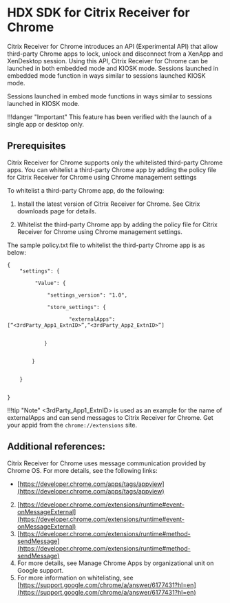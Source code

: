 # HDX SDK for Citrix Receiver for Chrome Citrix Receiver for Chrome introduces an API (Experimental API) that allow third-party Chrome apps to lock, unlock and disconnect from a XenApp and XenDesktop session. Using this API, Citrix Receiver for Chrome can be launched in both embedded mode and KIOSK mode. Sessions launched in embedded mode function  in ways similar to sessions launched KIOSK mode.Sessions launched in embed mode functions in ways similar to sessions launched in KIOSK mode. 

!!!danger "Important"
		 This feature has been verified with the launch of a single app or desktop only.

## Prerequisites 

Citrix Receiver for Chrome supports only the whitelisted third-party Chrome apps. You can whitelist a third-party Chrome app by adding the policy file for Citrix Receiver for Chrome using Chrome management settings
To whitelist a third-party Chrome app, do the following: 
1.	Install the latest version of Citrix Receiver for Chrome. See Citrix downloads page for details.2.	Whitelist the third-party Chrome app by adding the policy file for Citrix Receiver for Chrome using Chrome management settings.
The sample policy.txt file to whitelist the third-party Chrome app is as below:

```
{
	"settings": {

		 "Value": {

			 "settings_version": "1.0",

			 "store_settings": {

					"externalApps": [“<3rdParty_App1_ExtnID>”,“<3rdParty_App2_ExtnID>”]


            }


        }


    }


}
```
!!!tip "Note"
		&lt;3rdParty_App1_ExtnID&gt; is used as an example for the name of externalApps and can send messages to Citrix Receiver for Chrome. Get your appid from the `chrome://extensions` site.

## Additional references:Citrix Receiver for Chrome uses message communication provided by Chrome OS. For more details, see the following links:
* [https://developer.chrome.com/apps/tags/appview](https://developer.chrome.com/apps/tags/appview) 2.	[https://developer.chrome.com/extensions/runtime#event-onMessageExternal](https://developer.chrome.com/extensions/runtime#event-onMessageExternal) 3.	[https://developer.chrome.com/extensions/runtime#method-sendMessage](https://developer.chrome.com/extensions/runtime#method-sendMessage)4.	For more details, see Manage Chrome Apps by organizational unit on Google support.  5.	For more information on whitelisting, see [https://support.google.com/chrome/a/answer/6177431?hl=en](https://support.google.com/chrome/a/answer/6177431?hl=en)
